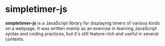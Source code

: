 # simpletimer-js

**simpletimer-js** is a JavaScript library for displaying timers of various kinds on a webpage. It was written mainly as an exercise in learning JavaScript syntax and coding practices, but it's still feature-rich and useful in several contexts.